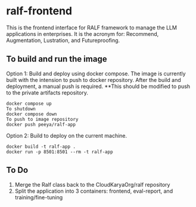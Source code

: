 # ralf-frontend

This is the frontend interface for RALF framework to manage the LLM applications in enterprises. It is the acronym for: Recommend, Augmentation, Lustration, and Futureproofing.

## To build and run the image
Option 1: Build and deploy using docker compose. The image is currently built with the intension to push to docker repository. After the build and deployment, a manual push is required.
**This should be modified to push to the private artifacts repository.
```
docker compose up
To shutdown
docker compose down
To push to image repository
docker push peeya/ralf-app
```
Option 2: Build to deploy on the current machine.
```
docker build -t ralf-app .
docker run -p 8501:8501 --rm -t ralf-app
```

## To Do
1. Merge the Ralf class back to the CloudKaryaOrg/ralf repository
2. Split the application into 3 containers: frontend, eval-report, and training/fine-tuning
